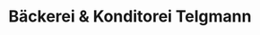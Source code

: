 ---
title: "Bäckerei & Konditorei Telgmann"
url: /werne/baeckerei-und-konditorei-telgmann/
shop: Bäckerei
---